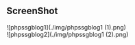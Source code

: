 ScreenShot <br>
----------------
![phpssgblog1](./img/phpssgblog1 (1).png) <br>
![phpssgblog2](./img/phpssgblog1 (2).png)
